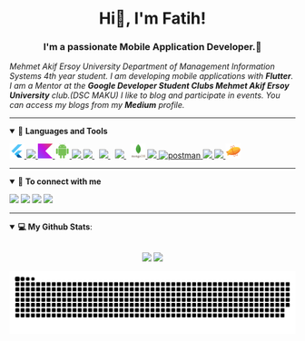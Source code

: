
<h1 align="center">Hi👋, I'm Fatih!</h1>
<h3 align="center">I'm a passionate Mobile Application Developer.💙</h3>

*Mehmet Akif Ersoy University Department of Management Information Systems 4th year  student. I am developing mobile applications with **Flutter**. I am a Mentor at the **Google Developer Student Clubs Mehmet Akif Ersoy University** club.(DSC MAKU) I like to blog and participate in events. You can access my blogs from my **Medium** profile.*
<hr>
<!-- - 👨‍💻 All of my projects are available at **[My Portfolio](https://subhamraoniar.com)** -->

<details open>
<summary>🚀 <b> Languages and Tools </b></summary>

<p align="left"> 
    <a href="https://flutter.dev" target="_blank"> <img width="26px" src="https://raw.githubusercontent.com/github/explore/cebd63002168a05a6a642f309227eefeccd92950/topics/flutter/flutter.png"/> </a>
    <a href="https://developer.apple.com/swift/" target="_blank"> <img width="26px" src="https://cdn4.iconfinder.com/data/icons/logos-3/504/Swift-2-1024.png"/> </a>
    <a href="https://kotlinlang.org" target="_blank"> <img width="26px" src="https://raw.githubusercontent.com/github/explore/80688e429a7d4ef2fca1e82350fe8e3517d3494d/topics/kotlin/kotlin.png"/> </a>
     <a href="https://www.android.com/intl/tr_tr/" target="_blank"> <img width="26px" src="https://raw.githubusercontent.com/github/explore/80688e429a7d4ef2fca1e82350fe8e3517d3494d/topics/android/android.png"/> </a>
      <a href="https://www.apple.com/tr/ios/ios-15/" target="_blank"> <img width="26px" src="https://www.iconninja.com/files/729/778/473/linux-system-platform-apple-os-mac-ios-icon.png"/> </a>
    <a style="padding-right:8px;" href="https://www.javascript.com" target="_blank"> <img width="26px" src="https://img.icons8.com/color/48/000000/javascript.png"/> </a> 
    <a style="padding-right:8px;" href="https://nodejs.org" target="_blank"> <img width="26px" src="https://img.icons8.com/color/48/000000/nodejs.png"/> </a> 
    <a style="padding-right:8px;" href="https://www.mysql.com/" target="_blank"> <img width="26px" src="https://img.icons8.com/fluent/50/000000/mysql-logo.png"/> </a>
    <a href="https://www.mongodb.com/" target="_blank"> <img width="26px" src="https://raw.githubusercontent.com/devicons/devicon/master/icons/mongodb/mongodb-original-wordmark.svg" alt="mongodb"/> </a> 
    <a href="https://firebase.google.com/" target="_blank"> <img  width="26px"src="https://img.icons8.com/color/48/000000/firebase.png"/> </a> 
    <a href="https://postman.com" target="_blank"> <img src="https://www.vectorlogo.zone/logos/getpostman/getpostman-icon.svg" alt="postman" width="26px"/> </a>   
    <a href="https://git-scm.com/" target="_blank"> <img width="26px" src="https://img.icons8.com/color/48/000000/git.png"/> </a> 
    <a href="https://www.adobe.com/tr/products/xd.html" target="_blank"> <img width="26px" src="https://upload.wikimedia.org/wikipedia/commons/thumb/c/c2/Adobe_XD_CC_icon.svg/1200px-Adobe_XD_CC_icon.svg.png"/> </a> 
    <a href="https://zeplin.io" target="_blank"> <img width="26px" src="https://raw.githubusercontent.com/github/explore/80688e429a7d4ef2fca1e82350fe8e3517d3494d/topics/zeplin/zeplin.png"/> </a> 
   
</p>
</details>
<hr>
<details open>

<summary>🤝 <b>To connect with me</b></summary>

<p align = "center">

[<img src="https://img.shields.io/badge/linkedin-%230077B5.svg?&style=for-the-badge&logo=linkedin&logoColor=white" />](https://www.linkedin.com/in/fatih-can/)
[<img src="https://img.shields.io/badge/twitter-%231DA1F2.svg?&style=for-the-badge&logo=twitter&logoColor=white" />](https://twitter.com/f4tihcan) 
[<img src = "https://img.shields.io/badge/Gmail-D14836?style=for-the-badge&logo=gmail&logoColor=white">](https://notes.io/DLjv )
[<img src="https://img.shields.io/badge/medium-%2312100E.svg?&style=for-the-badge&logo=medium&logoColor=white" />](https://medium.com/@fatihhcan)

</p>

</details>
<hr>


<details open>
 <summary> <b>💻 My Github Stats</b>: </summary>

<br>

<p align = "center">
  <img src = "https://github-readme-stats.vercel.app/api?username=fatihhcan&show_icons=true&theme=dracula&line_height=27">
  <img src = "https://github-readme-stats.vercel.app/api/top-langs/?username=fatihhcan&hide=css,html,javascript,typescript&theme=dracula">
</p>

</details>
<div align="center"> <img src="https://github.com/fatihhcan/fatihhcan/blob/output/github-contribution-grid-snake.svg" /></div>
